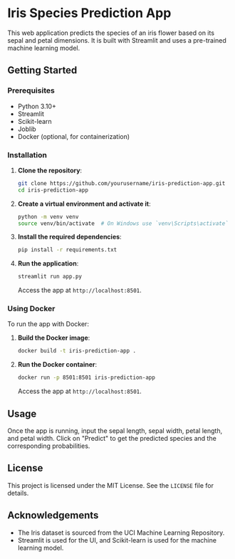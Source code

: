 # Iris Species Prediction App

This web application predicts the species of an iris flower based on its sepal and petal dimensions. It is built with Streamlit and uses a pre-trained machine learning model.

## Getting Started

### Prerequisites

- Python 3.10+
- Streamlit
- Scikit-learn
- Joblib
- Docker (optional, for containerization)

### Installation

1. **Clone the repository**:

   ```bash
   git clone https://github.com/yourusername/iris-prediction-app.git
   cd iris-prediction-app
   ```

2. **Create a virtual environment and activate it**:

   ```bash
   python -m venv venv
   source venv/bin/activate  # On Windows use `venv\Scripts\activate`
   ```

3. **Install the required dependencies**:

   ```bash
   pip install -r requirements.txt
   ```

4. **Run the application**:

   ```bash
   streamlit run app.py
   ```

   Access the app at `http://localhost:8501`.

### Using Docker

To run the app with Docker:

1. **Build the Docker image**:

   ```bash
   docker build -t iris-prediction-app .
   ```

2. **Run the Docker container**:

   ```bash
   docker run -p 8501:8501 iris-prediction-app
   ```

   Access the app at `http://localhost:8501`.

## Usage

Once the app is running, input the sepal length, sepal width, petal length, and petal width. Click on "Predict" to get the predicted species and the corresponding probabilities.

## License

This project is licensed under the MIT License. See the `LICENSE` file for details.

## Acknowledgements

- The Iris dataset is sourced from the UCI Machine Learning Repository.
- Streamlit is used for the UI, and Scikit-learn is used for the machine learning model.